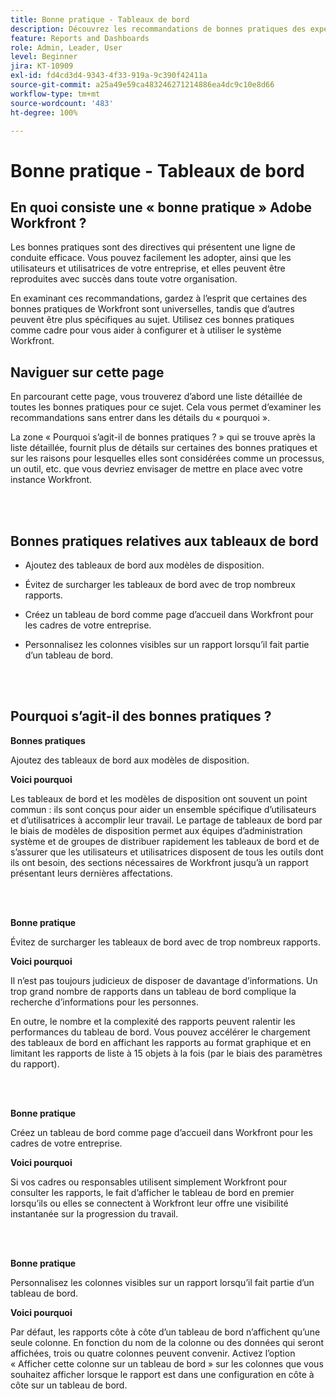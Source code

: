 ```yaml
---
title: Bonne pratique - Tableaux de bord
description: Découvrez les recommandations de bonnes pratiques des expertes et experts d’Adobe Workfront concernant la configuration, la gestion et l’utilisation des tableaux de bord Workfront.
feature: Reports and Dashboards
role: Admin, Leader, User
level: Beginner
jira: KT-10909
exl-id: fd4cd3d4-9343-4f33-919a-9c390f42411a
source-git-commit: a25a49e59ca483246271214886ea4dc9c10e8d66
workflow-type: tm+mt
source-wordcount: '483'
ht-degree: 100%

---
```


# Bonne pratique - Tableaux de bord

## En quoi consiste une « bonne pratique » Adobe Workfront ?

Les bonnes pratiques sont des directives qui présentent une ligne de conduite efficace. Vous pouvez facilement les adopter, ainsi que les utilisateurs et utilisatrices de votre entreprise, et elles peuvent être reproduites avec succès dans toute votre organisation.

En examinant ces recommandations, gardez à l’esprit que certaines des bonnes pratiques de Workfront sont universelles, tandis que d’autres peuvent être plus spécifiques au sujet. Utilisez ces bonnes pratiques comme cadre pour vous aider à configurer et à utiliser le système Workfront.

## Naviguer sur cette page

En parcourant cette page, vous trouverez d’abord une liste détaillée de toutes les bonnes pratiques pour ce sujet. Cela vous permet d’examiner les recommandations sans entrer dans les détails du « pourquoi ».

La zone « Pourquoi s’agit-il de bonnes pratiques ? » qui se trouve après la liste détaillée, fournit plus de détails sur certaines des bonnes pratiques et sur les raisons pour lesquelles elles sont considérées comme un processus, un outil, etc. que vous devriez envisager de mettre en place avec votre instance Workfront.

</br>
</br>

## Bonnes pratiques relatives aux tableaux de bord

* Ajoutez des tableaux de bord aux modèles de disposition.

* Évitez de surcharger les tableaux de bord avec de trop nombreux rapports.

* Créez un tableau de bord comme page d’accueil dans Workfront pour les cadres de votre entreprise.

* Personnalisez les colonnes visibles sur un rapport lorsqu’il fait partie d’un tableau de bord.


</br>
</br>


## Pourquoi s’agit-il des bonnes pratiques ?

**Bonnes pratiques**

Ajoutez des tableaux de bord aux modèles de disposition.

**Voici pourquoi**

Les tableaux de bord et les modèles de disposition ont souvent un point commun : ils sont conçus pour aider un ensemble spécifique d’utilisateurs et d’utilisatrices à accomplir leur travail. Le partage de tableaux de bord par le biais de modèles de disposition permet aux équipes d’administration système et de groupes de distribuer rapidement les tableaux de bord et de s’assurer que les utilisateurs et utilisatrices disposent de tous les outils dont ils ont besoin, des sections nécessaires de Workfront jusqu’à un rapport présentant leurs dernières affectations.

</br>
</br>

**Bonne pratique**

Évitez de surcharger les tableaux de bord avec de trop nombreux rapports.

**Voici pourquoi**

Il n’est pas toujours judicieux de disposer de davantage d’informations. Un trop grand nombre de rapports dans un tableau de bord complique la recherche d’informations pour les personnes.

En outre, le nombre et la complexité des rapports peuvent ralentir les performances du tableau de bord. Vous pouvez accélérer le chargement des tableaux de bord en affichant les rapports au format graphique et en limitant les rapports de liste à 15 objets à la fois (par le biais des paramètres du rapport).

</br>
</br>

**Bonne pratique**

Créez un tableau de bord comme page d’accueil dans Workfront pour les cadres de votre entreprise.

**Voici pourquoi**

Si vos cadres ou responsables utilisent simplement Workfront pour consulter les rapports, le fait d’afficher le tableau de bord en premier lorsqu’ils ou elles se connectent à Workfront leur offre une visibilité instantanée sur la progression du travail.

</br>
</br>

**Bonne pratique**

Personnalisez les colonnes visibles sur un rapport lorsqu’il fait partie d’un tableau de bord.

**Voici pourquoi**

Par défaut, les rapports côte à côte d’un tableau de bord n’affichent qu’une seule colonne. En fonction du nom de la colonne ou des données qui seront affichées, trois ou quatre colonnes peuvent convenir. Activez l’option « Afficher cette colonne sur un tableau de bord » sur les colonnes que vous souhaitez afficher lorsque le rapport est dans une configuration en côte à côte sur un tableau de bord.
